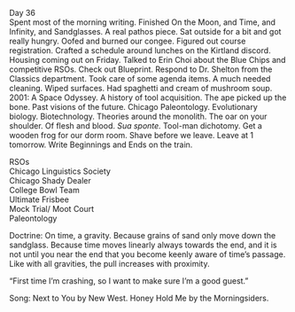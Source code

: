 Day 36  
Spent most of the morning writing. Finished On the Moon, and Time, and Infinity, and Sandglasses. A real pathos piece. Sat outside for a bit and got really hungry. Oofed and burned our congee. Figured out course registration. Crafted a schedule around lunches on the Kirtland discord. Housing coming out on Friday. Talked to Erin Choi about the Blue Chips and competitive RSOs. Check out Blueprint. Respond to Dr. Shelton from the Classics department. Took care of some agenda items. A much needed cleaning. Wiped surfaces. Had spaghetti and cream of mushroom soup. 2001: A Space Odyssey. A history of tool acquisition. The ape picked up the bone. Past visions of the future. Chicago Paleontology. Evolutionary biology. Biotechnology. Theories around the monolith. The oar on your shoulder. Of flesh and blood. *Sua sponte.* Tool-man dichotomy. Get a wooden frog for our dorm room. Shave before we leave. Leave at 1 tomorrow. Write Beginnings and Ends on the train.

RSOs  
Chicago Linguistics Society  
Chicago Shady Dealer  
College Bowl Team  
Ultimate Frisbee  
Mock Trial/ Moot Court  
Paleontology

Doctrine: On time, a gravity. Because grains of sand only move down the sandglass. Because time moves linearly always towards the end, and it is not until you near the end that you become keenly aware of time’s passage. Like with all gravities, the pull increases with proximity. 

“First time I’m crashing, so I want to make sure I’m a good guest.”

Song: Next to You by New West. Honey Hold Me by the Morningsiders.